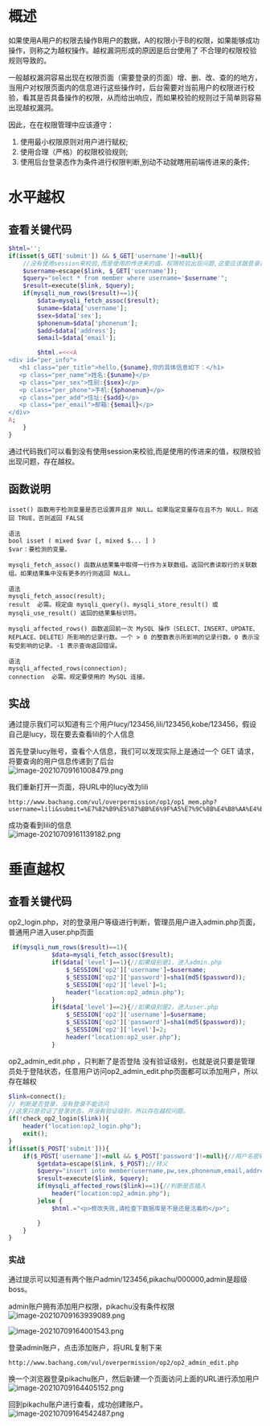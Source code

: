 
# 概述
如果使用A用户的权限去操作B用户的数据，A的权限小于B的权限，如果能够成功操作，则称之为越权操作。越权漏洞形成的原因是后台使用了 不合理的权限校验规则导致的。

一般越权漏洞容易出现在权限页面（需要登录的页面）增、删、改、查的的地方，当用户对权限页面内的信息进行这些操作时，后台需要对当前用户的权限进行校验，看其是否具备操作的权限，从而给出响应，而如果校验的规则过于简单则容易出现越权漏洞。

因此，在在权限管理中应该遵守：

1. 使用最小权限原则对用户进行赋权;
2. 使用合理（严格）的权限校验规则;
3. 使用后台登录态作为条件进行权限判断,别动不动就瞎用前端传进来的条件;


# 水平越权

## 查看关键代码
```php
$html='';
if(isset($_GET['submit']) && $_GET['username']!=null){
    //没有使用session来校验,而是使用的传进来的值，权限校验出现问题,这里应该跟登录态关系进行绑定
    $username=escape($link, $_GET['username']);
    $query="select * from member where username='$username'";
    $result=execute($link, $query);
    if(mysqli_num_rows($result)==1){
        $data=mysqli_fetch_assoc($result);
        $uname=$data['username'];
        $sex=$data['sex'];
        $phonenum=$data['phonenum'];
        $add=$data['address'];
        $email=$data['email'];

        $html.=<<<A
<div id="per_info">
   <h1 class="per_title">hello,{$uname},你的具体信息如下：</h1>
   <p class="per_name">姓名:{$uname}</p>
   <p class="per_sex">性别:{$sex}</p>
   <p class="per_phone">手机:{$phonenum}</p>    
   <p class="per_add">住址:{$add}</p> 
   <p class="per_email">邮箱:{$email}</p> 
</div>
A;
    }
}
```

通过代码我们可以看到没有使用session来校验,而是使用的传进来的值，权限校验出现问题，存在越权。


## 函数说明
```
isset() 函数用于检测变量是否已设置并且非 NULL。如果指定变量存在且不为 NULL，则返回 TRUE，否则返回 FALSE

语法
bool isset ( mixed $var [, mixed $... ] )
$var：要检测的变量。
```

```
mysqli_fetch_assoc() 函数从结果集中取得一行作为关联数组。返回代表读取行的关联数组。如果结果集中没有更多的行则返回 NULL。

语法
mysqli_fetch_assoc(result);
result	必需。规定由 mysqli_query()、mysqli_store_result() 或 mysqli_use_result() 返回的结果集标识符。
```

```
mysqli_affected_rows() 函数返回前一次 MySQL 操作（SELECT、INSERT、UPDATE、REPLACE、DELETE）所影响的记录行数。一个 > 0 的整数表示所影响的记录行数。0 表示没有受影响的记录。-1 表示查询返回错误。

语法
mysqli_affected_rows(connection);
connection	必需。规定要使用的 MySQL 连接。
```


## 实战
通过提示我们可以知道有三个用户lucy/123456,lili/123456,kobe/123456，假设自己是lucy，现在要去查看lili的个人信息

首先登录lucy账号，查看个人信息，我们可以发现实际上是通过一个 GET 请求，将要查询的用户信息传递到了后台<br />![image-20210709161008479.png](./assets/1655881648107-c9e8c484-2a98-4f18-9e35-5398670b0ea6.png)

我们重新打开一页面，将URL中的lucy改为lili
```
http://www.bachang.com/vul/overpermission/op1/op1_mem.php?username=lili&submit=%E7%82%B9%E5%87%BB%E6%9F%A5%E7%9C%8B%E4%B8%AA%E4%BA%BA%E4%BF%A1%E6%81%AF
```

成功查看到lili的信息<br />![image-20210709161139182.png](./assets/1655881655507-c4172e9f-70fc-42a2-b33d-aaafd74227c8.png)


# 垂直越权

## 查看关键代码
op2_login.php，对的登录用户等级进行判断，管理员用户进入admin.php页面，普通用户进入user.php页面
```php
 if(mysqli_num_rows($result)==1){
            $data=mysqli_fetch_assoc($result);
            if($data['level']==1){//如果级别是1，进入admin.php
                $_SESSION['op2']['username']=$username;
                $_SESSION['op2']['password']=sha1(md5($password));
                $_SESSION['op2']['level']=1;
                header("location:op2_admin.php");
            }
            if($data['level']==2){//如果级别是2，进入user.php
                $_SESSION['op2']['username']=$username;
                $_SESSION['op2']['password']=sha1(md5($password));
                $_SESSION['op2']['level']=2;
                header("location:op2_user.php");
            }
```

op2_admin_edit.php ，只判断了是否登陆 没有验证级别，也就是说只要是管理员处于登陆状态，任意用户访问op2_admin_edit.php页面都可以添加用户，所以存在越权
```php
$link=connect();
// 判断是否登录，没有登录不能访问
//这里只是验证了登录状态，并没有验证级别，所以存在越权问题。
if(!check_op2_login($link)){
    header("location:op2_login.php");
    exit();
}
if(isset($_POST['submit'])){
    if($_POST['username']!=null && $_POST['password']!=null){//用户名密码必填
        $getdata=escape($link, $_POST);//转义
        $query="insert into member(username,pw,sex,phonenum,email,address) values('{$getdata['username']}',md5('{$getdata['password']}'),'{$getdata['sex']}','{$getdata['phonenum']}','{$getdata['email']}','{$getdata['address']}')";
        $result=execute($link, $query);
        if(mysqli_affected_rows($link)==1){//判断是否插入
            header("location:op2_admin.php");
        }else {
            $html.="<p>修改失败,请检查下数据库是不是还是活着的</p>";

        }
    }
}
```


### 实战
通过提示可以知道有两个账户admin/123456,pikachu/000000,admin是超级boss。

admin账户拥有添加用户权限，pikachu没有条件权限<br />![image-20210709163939089.png](./assets/1655881675650-7bd98424-d9d8-4f9d-a140-9964dd50f12b.png)

![image-20210709164001543.png](./assets/1655881680231-52c24741-bb04-4767-9caf-b678a827d75d.png)

登录admin账户，点击添加账户，将URL复制下来
```
http://www.bachang.com/vul/overpermission/op2/op2_admin_edit.php
```

换一个浏览器登录pikachu账户，然后新建一个页面访问上面的URL进行添加用户<br />![image-20210709164405152.png](./assets/1655881688535-cf9ed1bb-fdc2-477c-98fc-2bb4632bf551.png)

回到pikachu账户进行查看，成功创建账户。<br />![image-20210709164542487.png](./assets/1655881693016-bb778d14-b383-45e9-a887-bfb6cfb35ca1.png)
